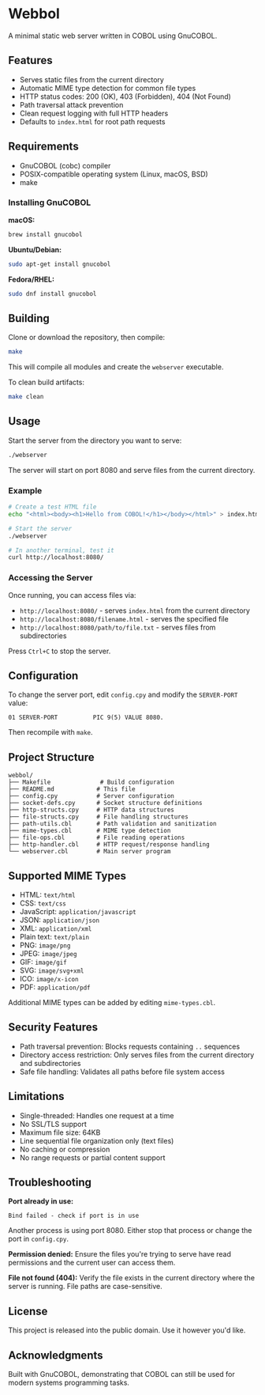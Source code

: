 # Webbol

A minimal static web server written in COBOL using GnuCOBOL.

## Features

- Serves static files from the current directory
- Automatic MIME type detection for common file types
- HTTP status codes: 200 (OK), 403 (Forbidden), 404 (Not Found)
- Path traversal attack prevention
- Clean request logging with full HTTP headers
- Defaults to `index.html` for root path requests

## Requirements

- GnuCOBOL (cobc) compiler
- POSIX-compatible operating system (Linux, macOS, BSD)
- make

### Installing GnuCOBOL

**macOS:**
```bash
brew install gnucobol
```

**Ubuntu/Debian:**
```bash
sudo apt-get install gnucobol
```

**Fedora/RHEL:**
```bash
sudo dnf install gnucobol
```

## Building

Clone or download the repository, then compile:

```bash
make
```

This will compile all modules and create the `webserver` executable.

To clean build artifacts:

```bash
make clean
```

## Usage

Start the server from the directory you want to serve:

```bash
./webserver
```

The server will start on port 8080 and serve files from the current directory.

### Example

```bash
# Create a test HTML file
echo "<html><body><h1>Hello from COBOL!</h1></body></html>" > index.html

# Start the server
./webserver

# In another terminal, test it
curl http://localhost:8080/
```

### Accessing the Server

Once running, you can access files via:

- `http://localhost:8080/` - serves `index.html` from the current directory
- `http://localhost:8080/filename.html` - serves the specified file
- `http://localhost:8080/path/to/file.txt` - serves files from subdirectories

Press `Ctrl+C` to stop the server.

## Configuration

To change the server port, edit `config.cpy` and modify the `SERVER-PORT` value:

```cobol
01 SERVER-PORT          PIC 9(5) VALUE 8080.
```

Then recompile with `make`.

## Project Structure

```
webbol/
├── Makefile              # Build configuration
├── README.md            # This file
├── config.cpy           # Server configuration
├── socket-defs.cpy      # Socket structure definitions
├── http-structs.cpy     # HTTP data structures
├── file-structs.cpy     # File handling structures
├── path-utils.cbl       # Path validation and sanitization
├── mime-types.cbl       # MIME type detection
├── file-ops.cbl         # File reading operations
├── http-handler.cbl     # HTTP request/response handling
└── webserver.cbl        # Main server program
```

## Supported MIME Types

- HTML: `text/html`
- CSS: `text/css`
- JavaScript: `application/javascript`
- JSON: `application/json`
- XML: `application/xml`
- Plain text: `text/plain`
- PNG: `image/png`
- JPEG: `image/jpeg`
- GIF: `image/gif`
- SVG: `image/svg+xml`
- ICO: `image/x-icon`
- PDF: `application/pdf`

Additional MIME types can be added by editing `mime-types.cbl`.

## Security Features

- Path traversal prevention: Blocks requests containing `..` sequences
- Directory access restriction: Only serves files from the current directory and subdirectories
- Safe file handling: Validates all paths before file system access

## Limitations

- Single-threaded: Handles one request at a time
- No SSL/TLS support
- Maximum file size: 64KB
- Line sequential file organization only (text files)
- No caching or compression
- No range requests or partial content support

## Troubleshooting

**Port already in use:**
```
Bind failed - check if port is in use
```
Another process is using port 8080. Either stop that process or change the port in `config.cpy`.

**Permission denied:**
Ensure the files you're trying to serve have read permissions and the current user can access them.

**File not found (404):**
Verify the file exists in the current directory where the server is running. File paths are case-sensitive.

## License

This project is released into the public domain. Use it however you'd like.

## Acknowledgments

Built with GnuCOBOL, demonstrating that COBOL can still be used for modern systems programming tasks.
